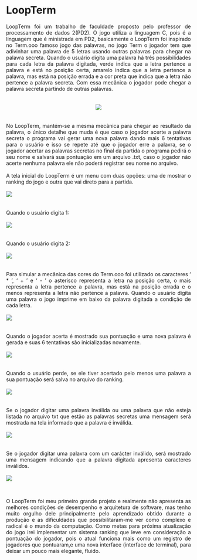 # LoopTerm


<div align="justify">LoopTerm foi um trabalho de faculdade proposto pelo professor de processamento de dados 2(PD2). O jogo utiliza a linguagem C, pois é a linguagem   que é ministrada em PD2, basicamente o LoopTerm foi  inspirado no Term.ooo famoso jogo das palavras, no jogo Term o jogador tem que adivinhar uma palavra de 5 letras     usando outras palavras para chegar na palavra secreta. Quando o usuário digita uma palavra há três possibilidades para cada letra da palavra digitada, verde indica que   a letra pertence a palavra e está no posição certa, amarelo indica que a letra pertence a palavra, mas está na posição errada e a cor preta que indica que a letra não   pertence a palavra secreta. Com essa mecânica o jogador pode chegar a palavra secreta partindo de outras palavras. 
</div>

<br>
<br>

<div align = "center">
    <img src = "https://github.com/guto7191/LoopTerm/blob/master/imagem/img9.png"> 
</div>

<br>
<br>

<div align = "justify">
No LoopTerm, mantém-se a mesma mecânica para chegar ao resultado da palavra, o único detalhe que muda é que caso o jogador acerte a palavra secreta o programa vai     gerar uma nova palavra dando mais 6 tentativas para o usuário e isso se repete até que o jogador erre a palavra,  se o jogador acertar as palavras secretas no final da   partida o programa pedirá o seu nome e salvará sua pontuação em um arquivo .txt, caso o jogador não acerte nenhuma palavra ele não poderá registrar seu nome no    arquivo.
  <br>
  <br>
  A tela inicial do LoopTerm é um menu com duas opções: uma de mostrar o ranking do jogo e outra que vai direto para a partida.
</div>

<br>

<div>
    <img src = "https://github.com/guto7191/LoopTerm/blob/master/imagem/img1.png">
</div>

<br>
<br>

<div align = "justify">
   Quando o usuário digita 1:
</div>

<br>

<div>
    <img src = "https://github.com/guto7191/LoopTerm/blob/master/imagem/img2.png">
</div>

<br>
<br>

<div align = "justify">
   Quando o usuário digita 2:
</div>
<br>
<div>
    <img src = "https://github.com/guto7191/LoopTerm/blob/master/imagem/img3.png">
</div>

<br>
<br>

<div align = "justify">
     Para simular a mecânica  das cores do Term.ooo foi utilizado os caracteres ‘ * ’,  ‘ + ’   e ‘ - ’  o asterisco representa a letra na posição certa, o mais            representa a letra pertence a palavra, mas está na posição errada e o menos representa a letra não pertence a palavra. Quando o usuário digita uma palavra o jogo      imprime em baixo da palavra digitada a condição de cada letra.
</div>

<br>

<div>
    <img src = "https://github.com/guto7191/LoopTerm/blob/master/imagem/img4.png">
</div>


<br>
<br>

<div align = "justify">
   Quando o jogador acerta é mostrado sua pontuação e uma nova palavra é gerada  e suas 6 tentativas são inicializadas novamente.
</div>

<br>

<div>
    <img src = "https://github.com/guto7191/LoopTerm/blob/master/imagem/img5.png">
</div>

<br>
<br>

<div align = "justify">
  Quando o usuário perde, se ele tiver acertado pelo menos uma palavra a sua pontuação será salva no arquivo do ranking.
</div>

<br>

<div>
    <img src = "https://github.com/guto7191/LoopTerm/blob/master/imagem/img6.png">
</div>

<br>
<br>

<div align = "justify">
  Se o jogador digitar uma palavra inválida ou uma palavra que não esteja listada no arquivo txt que estão as palavras secretas uma mensagem será mostrada na tela        informado que a palavra é inválida.  

<br>
<br>

</div>
     <img src = "https://github.com/guto7191/LoopTerm/blob/master/imagem/img7.png">
<div>

<br>
<br>

<div align = "justify">
 Se o jogador digitar uma palavra com um carácter inválido, será mostrado uma mensagem indicando que a palavra digitada apresenta caracteres inválidos. 

<br>
<br>

</div>
     <img src = "https://github.com/guto7191/LoopTerm/blob/master/imagem/img8.png">
<div>

## 
  
<br>
  
<div align = "justify">
  O LoopTerm foi meu primeiro grande projeto e realmente não apresenta as melhores condições de desempenho e arquitetura de software, mas tenho muito orgulho dele       principalmente pelo aprendizado obtido durante a produção e as dificuldades que possibilitaram-me ver como complexo e radical é o mundo da computação. Como metas     para   próxima atualização do jogo irei implementar um sistema ranking que leve em consideração a pontuação do jogador, pois o atual funciona mais como um registro   de jogadores que pontuaram,e uma nova interface (interface de terminal), para deixar um pouco mais elegante, fluido. 
</div>


